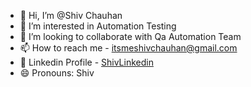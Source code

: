 - 👋 Hi, I’m @Shiv Chauhan
- 👀 I’m interested in Automation Testing 
- 💞️ I’m looking to collaborate with Qa Automation Team 
- 📫 How to reach me - itsmeshivchauhan@gmail.com
- 🚀 Linkedin Profile - [ShivLinkedin](www.linkedin.com/in/shiv-chauhan-043628269)
- 😄 Pronouns: Shiv

<!---
ShivChauhan1000/ShivChauhan1000 is a ✨ special ✨ repository because its `README.md` (this file) appears on your GitHub profile.
You can click the Preview link to take a look at your changes.
--->
